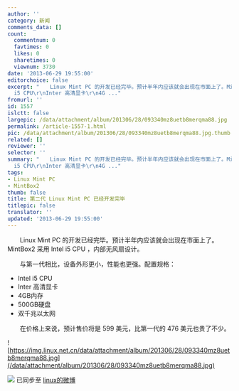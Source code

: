 ```yaml
---
author: ''
category: 新闻
comments_data: []
count:
  commentnum: 0
  favtimes: 0
  likes: 0
  sharetimes: 0
  viewnum: 3730
date: '2013-06-29 19:55:00'
editorchoice: false
excerpt: "　　Linux Mint PC 的开发已经完毕。预计半年内应该就会出现在市面上了。MintBox2 采用 Intel i5 CPU ，内部无风扇设计。\r\n　　与第一代相比，设备外形更小，性能也更强。配置规格：\r\n\r\nIntel
  i5 CPU\r\nInter 高清显卡\r\n4G ..."
fromurl: ''
id: 1557
islctt: false
largepic: /data/attachment/album/201306/28/093340mz8uetb8merqma88.jpg
permalink: /article-1557-1.html
pic: /data/attachment/album/201306/28/093340mz8uetb8merqma88.jpg.thumb.jpg
related: []
reviewer: ''
selector: ''
summary: "　　Linux Mint PC 的开发已经完毕。预计半年内应该就会出现在市面上了。MintBox2 采用 Intel i5 CPU ，内部无风扇设计。\r\n　　与第一代相比，设备外形更小，性能也更强。配置规格：\r\n\r\nIntel
  i5 CPU\r\nInter 高清显卡\r\n4G ..."
tags:
- Linux Mint PC
- MintBox2
thumb: false
title: 第二代 Linux Mint PC 已经开发完毕
titlepic: false
translator: ''
updated: '2013-06-29 19:55:00'
---
```


　　Linux Mint PC 的开发已经完毕。预计半年内应该就会出现在市面上了。MintBox2 采用 Intel i5 CPU ，内部无风扇设计。


　　与第一代相比，设备外形更小，性能也更强。配置规格：


* Intel i5 CPU
* Inter 高清显卡
* 4GB内存
* 500GB硬盘
* 双千兆以太网


　　在价格上来说，预计售价将是 599 美元，比第一代的 476 美元也贵了不少。


![https://img.linux.net.cn/data/attachment/album/201306/28/093340mz8uetb8merqma88.jpg](/data/attachment/album/201306/28/093340mz8uetb8merqma88.jpg)


![](https://img.linux.net.cn/xwb/images/bgimg/icon_logo.png) 已同步至 [linux的微博](http://weibo.com/1772191555/zDHqceaNl)